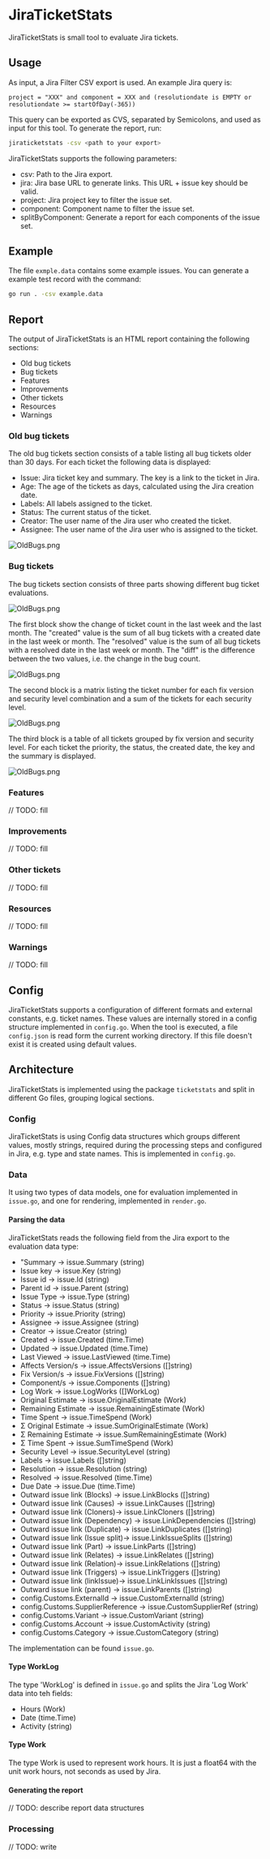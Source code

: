 # JiraTicketStats

JiraTicketStats is small tool to evaluate Jira tickets.

## Usage

As input, a Jira Filter CSV export is used. An example Jira query is:

``` jira
project = "XXX" and component = XXX and (resolutiondate is EMPTY or resolutiondate >= startOfDay(-365))
```

This query can be exported as CVS, separated by Semicolons, and used as input
for this tool. To generate the report, run:

``` bash
jiraticketstats -csv <path to your export>
```

JiraTicketStats supports the following parameters:

- csv: Path to the Jira export.
- jira: Jira base URL to generate links. This URL + issue key should be valid.
- project: Jira project key to filter the issue set.
- component: Component name to filter the issue set.
- splitByComponent: Generate a report for each components of the issue set.

## Example

The file `exmple.data` contains some example issues. You can generate a example
test record with the command:

``` bash
go run . -csv example.data
```

## Report

The output of JiraTicketStats is an HTML report containing the following sections:

- Old bug tickets
- Bug tickets
- Features
- Improvements
- Other tickets
- Resources
- Warnings

### Old bug tickets

The old bug tickets section consists of a table listing all bug tickets older
than 30 days. For each ticket the following data is displayed:

- Issue: Jira ticket key and summary. The key is a link to the ticket in Jira.
- Age: The age of the tickets as days, calculated using the Jira creation date.
- Labels: All labels assigned to the ticket.
- Status: The current status of the ticket.
- Creator: The user name of the Jira user who created the ticket.
- Assignee: The user name of the Jira user who is assigned to the ticket.

![OldBugs.png](images/OldBugs.png)

### Bug tickets

The bug tickets section consists of three parts showing different bug ticket
evaluations.

![OldBugs.png](images/BugTickets.png)

The first block show the change of ticket count in the last week and the last
month. The "created" value is the sum of all bug tickets with a created date
in the last week or month. The "resolved" value is the sum of all bug tickets
with a resolved date in the last week or month. The "diff" is the difference
between the two values, i.e. the change in the bug count.

![OldBugs.png](images/BugTicketsBlock1.png)

The second block is a matrix listing the ticket number for each fix version and
security level combination and a sum of the tickets for each security level.

![OldBugs.png](images/BugTicketsBlock2.png)

The third block is a table of all tickets grouped by fix version and security
level. For each ticket the priority, the status, the created date, the key and
the summary is displayed.

![OldBugs.png](images/BugTicketsBlock3.png)

### Features

// TODO: fill

### Improvements

// TODO: fill

### Other tickets

// TODO: fill

### Resources

// TODO: fill

### Warnings

// TODO: fill

## Config

JiraTicketStats supports a configuration of different formats and external
constants, e.g. ticket names. These values are internally stored in a config
structure implemented in `config.go`. When the tool is executed, a file
`config.json` is read form the current working directory. If this file doesn't
exist it is created using default values.

## Architecture

JiraTicketStats is implemented using the package `ticketstats` and split in different
Go files, grouping logical sections.

### Config

JiraTicketStats is using Config data structures which groups different values,
mostly strings, required during the processing steps and configured in Jira,
e.g. type and state names. This is implemented in `config.go`.

### Data

It using two types of data models, one for evaluation implemented in `issue.go`,
and one for rendering, implemented in `render.go`.

#### Parsing the data

JiraTicketStats reads the following field from the Jira export to the evaluation
data type:

- "Summary -> issue.Summary (string)
- Issue key -> issue.Key (string)
- Issue id -> issue.Id (string)
- Parent id -> issue.Parent (string)
- Issue Type -> issue.Type (string)
- Status -> issue.Status (string)
- Priority -> issue.Priority (string)
- Assignee -> issue.Assignee (string)
- Creator -> issue.Creator  (string)
- Created -> issue.Created (time.Time)
- Updated -> issue.Updated (time.Time)
- Last Viewed -> issue.LastViewed (time.Time)
- Affects Version/s -> issue.AffectsVersions ([]string)
- Fix Version/s -> issue.FixVersions ([]string)
- Component/s -> issue.Components ([]string)
- Log Work -> issue.LogWorks ([]WorkLog)
- Original Estimate -> issue.OriginalEstimate (Work)
- Remaining Estimate -> issue.RemainingEstimate (Work)
- Time Spent -> issue.TimeSpend (Work)
- Σ Original Estimate -> issue.SumOriginalEstimate (Work)
- Σ Remaining Estimate -> issue.SumRemainingEstimate (Work)
- Σ Time Spent -> issue.SumTimeSpend (Work)
- Security Level -> issue.SecurityLevel (string)
- Labels -> issue.Labels ([]string)
- Resolution -> issue.Resolution (string)
- Resolved -> issue.Resolved (time.Time)
- Due Date -> issue.Due (time.Time)
- Outward issue link (Blocks) -> issue.LinkBlocks ([]string)
- Outward issue link (Causes) -> issue.LinkCauses ([]string)
- Outward issue link (Cloners)-> issue.LinkCloners ([]string)
- Outward issue link (Dependency) -> issue.LinkDependencies ([]string)
- Outward issue link (Duplicate) -> issue.LinkDuplicates ([]string)
- Outward issue link (Issue split)-> issue.LinkIssueSplits ([]string)
- Outward issue link (Part) -> issue.LinkParts ([]string)
- Outward issue link (Relates) -> issue.LinkRelates ([]string)
- Outward issue link (Relation)-> issue.LinkRelations ([]string)
- Outward issue link (Triggers) -> issue.LinkTriggers ([]string)
- Outward issue link (linkIssue)-> issue.LinkLinkIssues ([]string)
- Outward issue link (parent) -> issue.LinkParents ([]string)
- config.Customs.ExternalId -> issue.CustomExternalId (string)
- config.Customs.SupplierReference -> issue.CustomSupplierRef (string)
- config.Customs.Variant -> issue.CustomVariant (string)
- config.Customs.Account -> issue.CustomActivity (string)
- config.Customs.Category -> issue.CustomCategory (string)

The implementation can be found `issue.go`.

#### Type WorkLog

The type 'WorkLog' is defined in `issue.go` and splits the Jira 'Log Work' data
into teh fields:

- Hours (Work)
- Date (time.Time)
- Activity (string)

#### Type Work

The type Work is used to represent work hours. It is just a float64 with the
unit work hours, not seconds as used by Jira.

#### Generating the report

// TODO: describe report data structures

### Processing

// TODO: write
